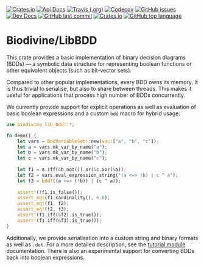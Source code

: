 [![Crates.io](https://img.shields.io/crates/v/biodivine-lib-bdd?style=flat-square)](https://crates.io/crates/biodivine-lib-bdd)
[![Api Docs](https://img.shields.io/badge/docs-api-yellowgreen?style=flat-square)](https://docs.rs/biodivine-lib-bdd/0.1.0/)
[![Travis (.org)](https://img.shields.io/travis/sybila/biodivine-lib-bdd?style=flat-square)](https://travis-ci.org/sybila/biodivine-lib-bdd)
[![Codecov](https://img.shields.io/codecov/c/github/sybila/biodivine-lib-bdd?style=flat-square)](https://codecov.io/gh/sybila/biodivine-lib-bdd)
[![GitHub issues](https://img.shields.io/github/issues/sybila/biodivine-lib-bdd?style=flat-square)](https://github.com/sybila/biodivine-lib-bdd/issues)
[![Dev Docs](https://img.shields.io/badge/docs-dev-orange?style=flat-square)](https://biodivine.fi.muni.cz/docs/biodivine-lib-bdd/v0.1.0/)
[![GitHub last commit](https://img.shields.io/github/last-commit/sybila/biodivine-lib-bdd?style=flat-square)](https://github.com/sybila/biodivine-lib-bdd/commits/master)
[![Crates.io](https://img.shields.io/crates/l/biodivine-lib-bdd?style=flat-square)](https://github.com/sybila/biodivine-lib-bdd/blob/master/LICENSE)
[![GitHub top language](https://img.shields.io/github/languages/top/sybila/biodivine-lib-bdd?style=flat-square)](https://github.com/sybila/biodivine-lib-bdd)

# Biodivine/LibBDD

This crate provides a basic implementation of binary decision diagrams (BDDs) — a symbolic data
structure for representing boolean functions or other equivalent objects (such as bit-vector
sets).

Compared to other popular implementations, every BDD owns its memory. It is thus trivial to
serialise, but also to share between threads. This makes it useful for applications that
process high number of BDDs concurrently.

We currently provide support for explicit operations as well as evaluation of basic boolean
expressions and a custom `bdd` macro for hybrid usage:

```rust
use biodivine_lib_bdd::*;

fn demo() {
    let vars = BddVariableSet::new(vec!["a", "b", "c"]);
    let a = vars.mk_var_by_name("a");
    let b = vars.mk_var_by_name("b");
    let c = vars.mk_var_by_name("c");
    
    let f1 = a.iff(&b.not()).or(&c.xor(&a));
    let f2 = vars.eval_expression_string("(a <=> !b) | c ^ a");
    let f3 = bdd!((a <=> (!b)) | (c ^ a));
    
    assert!(!f1.is_false());
    assert_eq!(f1.cardinality(), 6.0);
    assert_eq!(f1, f2);
    assert_eq!(f2, f3);
    assert!(f1.iff(&f2).is_true());
    assert!(f1.iff(&f3).is_true());
}
```

Additionally, we provide serialisation into a custom string and binary formats as well as `.dot`.
For a more detailed description, see the [tutorial module](https://docs.rs/biodivine-lib-bdd/0.1.0/biodivine_lib_bdd/tutorial/index.html) documentation.
There is also an experimental support for converting BDDs back into boolean expressions.
